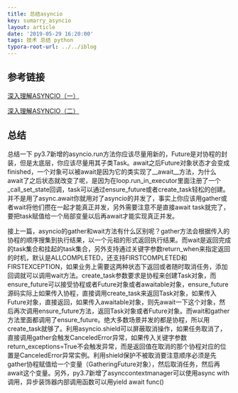 ```yaml
---
title: 总结asyncio
key: sumarry_asyncio
layout: article
date: '2019-05-29 16:20:00'
tags: 技术 总结 python 
typora-root-url: ../../iblog
---
```


## 参考链接

[深入理解ASYNCIO（一）](https://mp.weixin.qq.com/s/kxWmO6Q_VYt749OhAoTEUA)

[深入理解ASYNCIO（二）](https://mp.weixin.qq.com/s/B9ZAazfXEtAPtptewhWteQ)

## 总结

总结一下 py3.7新增的asyncio.run方法你应该尽量用新的，Future是对协程的封装，但是太底层，你应该尽量用其子类Task。await之后Future对象状态才会变成finished，一个对象可以被await是因为它的类实现了__await__方法，为什么await了之后状态就改变了呢，是因为在loop.run_in_executor里面注册了一个_call_set_state回调，task可以通过ensure_future或者create_task轻松的创建。并不是用了async.await你就用对了asyncio的并发了，事实上你应该用gather或者wait将他们攒在一起才能真正并发，另外需要注意不是直接await task就完了，要把task赋值给一个局部变量以后再await才能实现真正并发。

接上一篇，asyncio的gather和wait方法有什么区别呢？gather方法会根据传入的协程的顺序搜集到执行结果，以一个元祖的形式返回执行结果。而wait是返回完成的task集合和挂起的task集合，另外支持通过关键字参数return_when来指定返回的时机，默认是ALLCOMPLETED，还支持FIRSTCOMPLETED和FIRSTEXCEPTION，如果业务上需要这两种状态下返回或者随时取消任务，添加回调就可以调用wait方法。create_task参数要求是协程来创建Task对象，而ensure_future可以接受协程或者Future对象或者awaitable对象，ensure_future源码实际上如果传入协程，直接调用create_task来返回Task对象，如果传入Future对象，直接返回，如果传入awaitable对象，则先await一下这个对象，然后再次调用ensure_future方法，返回Task对象或者Future对象。而wait和gather方法里面都调用了ensure_future。绝大多数场景并发的都是协程，所以用create_task就够了。利用asyncio.shield可以屏蔽取消操作，如果任务取消了，直接调用gather会触发CanceledError异常，如果传入关键字参数return_exceptions=True不会触发异常，而是返回值在取消的那个协程对应的位置是CanceledError异常实例。利用shield保护不被取消要注意顺序必须是先gather协程赋值给一个变量（GatheringFuture对象），然后取消任务，然后再await这个变量。另外，py3.7新增了asynccontextmanager可以使用async with调用，异步装饰器内部调用函数可以用yield await func()